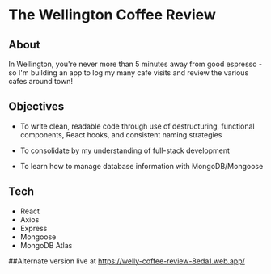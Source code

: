 # The Wellington Coffee Review

## About

In Wellington, you're never more than 5 minutes away from good espresso - so I'm building an app to log my many cafe visits and review the various cafes around town! 

## Objectives

* To write clean, readable code through use of destructuring, functional components, React hooks, and consistent naming strategies

* To consolidate by my understanding of full-stack development

* To learn how to manage database information with MongoDB/Mongoose

## Tech
* React
* Axios
* Express
* Mongoose
* MongoDB Atlas


##Alternate version live at https://welly-coffee-review-8eda1.web.app/
